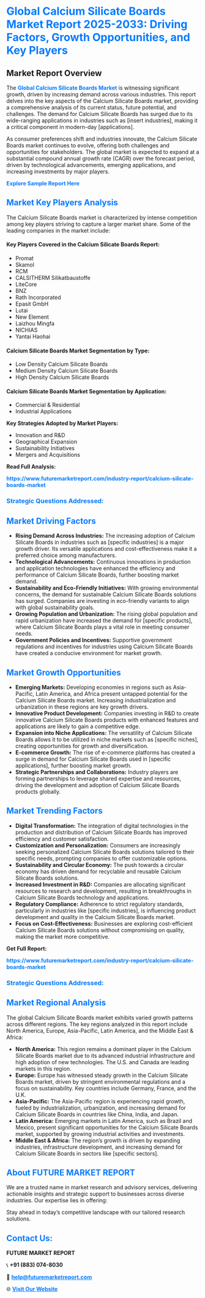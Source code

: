 <h1 style="color: #007BFF;">Global Calcium Silicate Boards Market Report 2025-2033: Driving Factors, Growth Opportunities, and Key Players</h1>

<section id="overview">
<h2>Market Report Overview</h2>
<p>The <a href="https://www.futuremarketreport.com/industry-report/calcium-silicate-boards-market" style="color: #007BFF; text-decoration: none;"><strong>Global Calcium Silicate Boards Market</strong></a> is witnessing significant growth, driven by increasing demand across various industries. This report delves into the key aspects of the Calcium Silicate Boards market, providing a comprehensive analysis of its current status, future potential, and challenges. The demand for Calcium Silicate Boards has surged due to its wide-ranging applications in industries such as [insert industries], making it a critical component in modern-day [applications].</p>
<p>As consumer preferences shift and industries innovate, the Calcium Silicate Boards market continues to evolve, offering both challenges and opportunities for stakeholders. The global market is expected to expand at a substantial compound annual growth rate (CAGR) over the forecast period, driven by technological advancements, emerging applications, and increasing investments by major players.</p>
</section>

<section id="overview">
<p><a href="https://www.futuremarketreport.com/request-sample/reportId=84498" style="color: #007BFF; text-decoration: none;"><strong>Explore Sample Report Here</strong></a></p>
</section>

<section id="key-players">
<h2 style="color: #007BFF;">Market Key Players Analysis</h2>
<p>The Calcium Silicate Boards market is characterized by intense competition among key players striving to capture a larger market share. Some of the leading companies in the market include:</p>
<h4>Key Players Covered in the Calcium Silicate Boards Report:</h4>
<ul><li>Promat</li><li>Skamol</li><li>RCM</li><li>CALSITHERM Silikatbaustoffe</li><li>LiteCore</li><li>BNZ</li><li>Rath Incorporated</li><li>Epasit GmbH</li><li>Lutai</li><li>New Element</li><li>Laizhou Mingfa</li><li>NICHIAS</li><li>Yantai Haohai</li></ul>
<h4>Calcium Silicate Boards Market Segmentation by Type:</h4>
<ul><li>Low Density Calcium Silicate Boards</li><li>Medium Density Calcium Silicate Boards</li><li>High Density Calcium Silicate Boards</li></ul>

<h4>Calcium Silicate Boards Market Segmentation by Application:</h4>
<ul><li>Commercial &amp; Residential</li><li>Industrial Applications</li></ul>
<p><strong>Key Strategies Adopted by Market Players:</strong></p>
<ul>
<li>Innovation and R&D</li>
<li>Geographical Expansion</li>
<li>Sustainability Initiatives</li>
<li>Mergers and Acquisitions</li>
</ul>
</section>

<section>
<p><strong>Read Full Analysis: </strong></p><a href="https://www.futuremarketreport.com/industry-report/calcium-silicate-boards-market" style="color: #007BFF; text-decoration: none;"><strong>https://www.futuremarketreport.com/industry-report/calcium-silicate-boards-market</strong></a>
<h3 style="color: #007BFF;">Strategic Questions Addressed:</h3>
</section>

<section id="driving-factors">
<h2 style="color: #007BFF;">Market Driving Factors</h2>
<ul>
<li><strong>Rising Demand Across Industries:</strong> The increasing adoption of Calcium Silicate Boards in industries such as [specific industries] is a major growth driver. Its versatile applications and cost-effectiveness make it a preferred choice among manufacturers.</li>
<li><strong>Technological Advancements:</strong> Continuous innovations in production and application technologies have enhanced the efficiency and performance of Calcium Silicate Boards, further boosting market demand.</li>
<li><strong>Sustainability and Eco-Friendly Initiatives:</strong> With growing environmental concerns, the demand for sustainable Calcium Silicate Boards solutions has surged. Companies are investing in eco-friendly variants to align with global sustainability goals.</li>
<li><strong>Growing Population and Urbanization:</strong> The rising global population and rapid urbanization have increased the demand for [specific products], where Calcium Silicate Boards plays a vital role in meeting consumer needs.</li>
<li><strong>Government Policies and Incentives:</strong> Supportive government regulations and incentives for industries using Calcium Silicate Boards have created a conducive environment for market growth.</li>
</ul>
</section>

<section id="growth-opportunities">
<h2 style="color: #007BFF;">Market Growth Opportunities</h2>
<ul>
<li><strong>Emerging Markets:</strong> Developing economies in regions such as Asia-Pacific, Latin America, and Africa present untapped potential for the Calcium Silicate Boards market. Increasing industrialization and urbanization in these regions are key growth drivers.</li>
<li><strong>Innovative Product Development:</strong> Companies investing in R&D to create innovative Calcium Silicate Boards products with enhanced features and applications are likely to gain a competitive edge.</li>
<li><strong>Expansion into Niche Applications:</strong> The versatility of Calcium Silicate Boards allows it to be utilized in niche markets such as [specific niches], creating opportunities for growth and diversification.</li>
<li><strong>E-commerce Growth:</strong> The rise of e-commerce platforms has created a surge in demand for Calcium Silicate Boards used in [specific applications], further boosting market growth.</li>
<li><strong>Strategic Partnerships and Collaborations:</strong> Industry players are forming partnerships to leverage shared expertise and resources, driving the development and adoption of Calcium Silicate Boards products globally.</li>
</ul>
</section>

<section id="trending-factors">
<h2 style="color: #007BFF;">Market Trending Factors</h2>
<ul>
<li><strong>Digital Transformation:</strong> The integration of digital technologies in the production and distribution of Calcium Silicate Boards has improved efficiency and customer satisfaction.</li>
<li><strong>Customization and Personalization:</strong> Consumers are increasingly seeking personalized Calcium Silicate Boards solutions tailored to their specific needs, prompting companies to offer customizable options.</li>
<li><strong>Sustainability and Circular Economy:</strong> The push towards a circular economy has driven demand for recyclable and reusable Calcium Silicate Boards solutions.</li>
<li><strong>Increased Investment in R&D:</strong> Companies are allocating significant resources to research and development, resulting in breakthroughs in Calcium Silicate Boards technology and applications.</li>
<li><strong>Regulatory Compliance:</strong> Adherence to strict regulatory standards, particularly in industries like [specific industries], is influencing product development and quality in the Calcium Silicate Boards market.</li>
<li><strong>Focus on Cost-Effectiveness:</strong> Businesses are exploring cost-efficient Calcium Silicate Boards solutions without compromising on quality, making the market more competitive.</li>
</ul>
</section>

<section>
<p><strong>Get Full Report: </strong></p><a href="https://www.futuremarketreport.com/industry-report/calcium-silicate-boards-market" style="color: #007BFF; text-decoration: none;"><strong>https://www.futuremarketreport.com/industry-report/calcium-silicate-boards-market</strong></a>
<h3 style="color: #007BFF;">Strategic Questions Addressed:</h3>
</section>


<section id="regional-analysis">
<h2 style="color: #007BFF;">Market Regional Analysis</h2>
<p>The global Calcium Silicate Boards market exhibits varied growth patterns across different regions. The key regions analyzed in this report include North America, Europe, Asia-Pacific, Latin America, and the Middle East & Africa:</p>
<ul>
<li><strong>North America:</strong> This region remains a dominant player in the Calcium Silicate Boards market due to its advanced industrial infrastructure and high adoption of new technologies. The U.S. and Canada are leading markets in this region.</li>
<li><strong>Europe:</strong> Europe has witnessed steady growth in the Calcium Silicate Boards market, driven by stringent environmental regulations and a focus on sustainability. Key countries include Germany, France, and the U.K.</li>
<li><strong>Asia-Pacific:</strong> The Asia-Pacific region is experiencing rapid growth, fueled by industrialization, urbanization, and increasing demand for Calcium Silicate Boards in countries like China, India, and Japan.</li>
<li><strong>Latin America:</strong> Emerging markets in Latin America, such as Brazil and Mexico, present significant opportunities for the Calcium Silicate Boards market, supported by growing industrial activities and investments.</li>
<li><strong>Middle East & Africa:</strong> The region’s growth is driven by expanding industries, infrastructure development, and increasing demand for Calcium Silicate Boards in sectors like [specific sectors].</li>
</ul>
</section>

<footer>
<h2 style="color: #007BFF;">About FUTURE MARKET REPORT</h2>
<p>We are a trusted name in market research and advisory services, delivering actionable insights and strategic support to businesses across diverse industries. Our expertise lies in offering:</p>

<p>Stay ahead in today’s competitive landscape with our tailored research solutions.</p>

<h2 style="color: #007BFF;">Contact Us:</h2>
<p><strong>FUTURE MARKET REPORT</strong></p>
<p>📞 <strong>+91 (883) 074-8030</strong></p>
<p>📧 <strong><a href="mailto:help@futuremarketreport.com" style="color: #007BFF;">help@futuremarketreport.com</a></strong></p>
<p>🌐 <strong><a href="https://www.futuremarketreport.com/" style="color: #007BFF;">Visit Our Website</a></strong></p>
</footer>